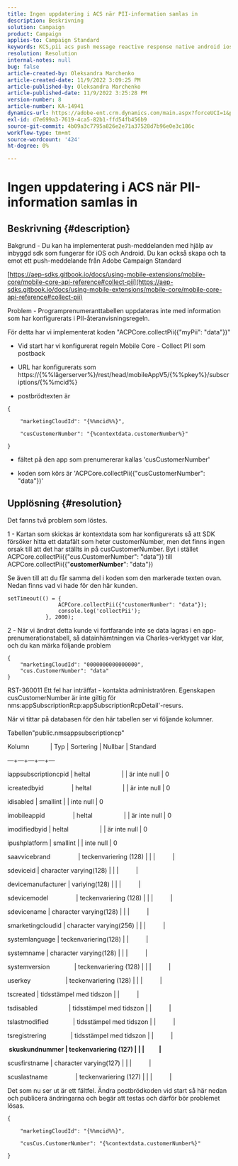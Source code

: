 ```yaml
---
title: Ingen uppdatering i ACS när PII-information samlas in
description: Beskrivning
solution: Campaign
product: Campaign
applies-to: Campaign Standard
keywords: KCS,pii acs push message reactive response native android ios
resolution: Resolution
internal-notes: null
bug: false
article-created-by: Oleksandra Marchenko
article-created-date: 11/9/2022 3:09:25 PM
article-published-by: Oleksandra Marchenko
article-published-date: 11/9/2022 3:25:28 PM
version-number: 8
article-number: KA-14941
dynamics-url: https://adobe-ent.crm.dynamics.com/main.aspx?forceUCI=1&pagetype=entityrecord&etn=knowledgearticle&id=fcaa807e-4060-ed11-9561-6045bd006b25
exl-id: d7e699a3-7619-4ca5-82b1-ffd54fb456b9
source-git-commit: 4b09a3c7795a826e2e71a37528d7b96e0e3c186c
workflow-type: tm+mt
source-wordcount: '424'
ht-degree: 0%

---
```


# Ingen uppdatering i ACS när PII-information samlas in

## Beskrivning {#description}


Bakgrund - Du kan ha implementerat push-meddelanden med hjälp av inbyggd sdk som fungerar för iOS och Android. Du kan också skapa och ta emot ett push-meddelande från Adobe Campaign Standard

[https://aep-sdks.gitbook.io/docs/using-mobile-extensions/mobile-core/mobile-core-api-reference#collect-pii](https://aep-sdks.gitbook.io/docs/using-mobile-extensions/mobile-core/mobile-core-api-reference#collect-pii)



Problem - Programprenumeranttabellen uppdateras inte med information som har konfigurerats i PII-återanvisningsregeln.

För detta har vi implementerat koden &quot;ACPCore.collectPii({&quot;myPii&quot;: &quot;data&quot;})&quot;

- Vid start har vi konfigurerat regeln Mobile Core - Collect PII som postback

- URL har konfigurerats som https://{%%lägerserver%}/rest/head/mobileAppV5/{%%pkey%}/subscriptions/{%%mcid%}

- postbrödtexten är


```
{

    "marketingCloudId": "{%%mcid%%}",

    "cusCustomerNumber": "{%contextdata.customerNumber%}"

}
```


- fältet på den app som prenumererar kallas &#39;cusCustomerNumber&#39;

- koden som körs är &#39;ACPCore.collectPii({&quot;cusCustomerNumber&quot;: &quot;data&quot;})&#39;


## Upplösning {#resolution}


Det fanns två problem som löstes.



1 - Kartan som skickas är kontextdata som har konfigurerats så att SDK försöker hitta ett datafält som heter customerNumber, men det finns ingen orsak till att det har ställts in på cusCustomerNumber. Byt i stället ACPCore.collectPii({&quot;cus.CustomerNumber&quot;: &quot;data&quot;}) till ACPCore.collectPii({&quot;<b>customerNumber</b>&quot;: &quot;data&quot;})

Se även till att du får samma del i koden som den markerade texten ovan. Nedan finns vad vi hade för den här kunden.


```
setTimeout(() = {
                ACPCore.collectPii({"customerNumber": "data"});
                console.log('collectPii');
            }, 2000);
```


2 - När vi ändrat detta kunde vi fortfarande inte se data lagras i en app-prenumerationstabell, så datainhämtningen via Charles-verktyget var klar, och du kan märka följande problem


```
{
    "marketingCloudId": "0000000000000000",
    "cus.CustomerNumber": "data"
}
```


RST-360011 Ett fel har inträffat - kontakta administratören.
Egenskapen cusCustomerNumber är inte giltig för nms:appSubscriptionRcp:appSubscriptionRcpDetail&#39;-resurs.

När vi tittar på databasen för den här tabellen ser vi följande kolumner.



Tabellen&quot;public.nmsappsubscriptioncp&quot;

Kolumn            | Typ | Sortering | Nullbar | Standard

—+—+—+—+—

iappsubscriptioncpid | heltal                  | | är inte null | 0

icreatedbyid                | heltal                  | | är inte null | 0

idisabled | smallint | | inte null | 0

imobileappid                | heltal                  | | är inte null | 0

imodifiedbyid | heltal                  | | är inte null | 0

ipushplatform | smallint | | inte null | 0

saavvicebrand                | teckenvariering (128) | | |          |

sdeviceid | character varying(128) | | |          |

devicemanufacturer | variying(128) | | |          |

sdevicemodel                | teckenvariering (128) | | |          |

sdevicename | character varying(128) | | |          |

smarketingcloudid | character varying(256) | | |          |

systemlanguage | teckenvariering(128) | |          |

systemname | character varying(128) | | |          |

systemversion              | teckenvariering (128) | | |          |

userkey                    | teckenvariering (128) | | |          |

tscreated | tidsstämpel med tidszon | |          |

tsdisabled                  | tidsstämpel med tidszon | |          |

tslastmodified              | tidsstämpel med tidszon | |          |

tsregistrering              | tidsstämpel med tidszon | |          |

<b> skuskundnummer | teckenvariering (127) | | |          | </b>

scusfirstname | character varying(127) | | |          |

scuslastname                | teckenvariering (127) | | |          |



Det som nu ser ut är ett fältfel. Ändra postbrödkoden vid start så här nedan och publicera ändringarna och begär att testas och därför bör problemet lösas.


```
{

    "marketingCloudId": "{%%mcid%%}",

    "cusCus.CustomerNumber": "{%contextdata.customerNumber%}"

}
```
